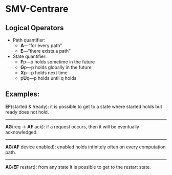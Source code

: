 # SMV-Centrare

## Logical Operators

* Path quantifier:
  * **A**—“for every path”
  * **E**—“there exists a path”
* State quantifier:
  * **F**p—p holds sometime in the future
  * **G**p—p holds globally in the future
  * **X**p—p holds next time
  * p**U**q—p holds until q holds

## Examples:

**EF**(started & !ready): it is possible to get to a state where started holds but ready does not hold.

---

**AG**(req -> **AF** ack): if a request occurs, then it will be eventually acknowledged.

---

**AG**(**AF** device enabled): enabled holds infinitely often on every computation path.

---

**AG**(**EF** restart): from any state it is possible to get to the restart state.
